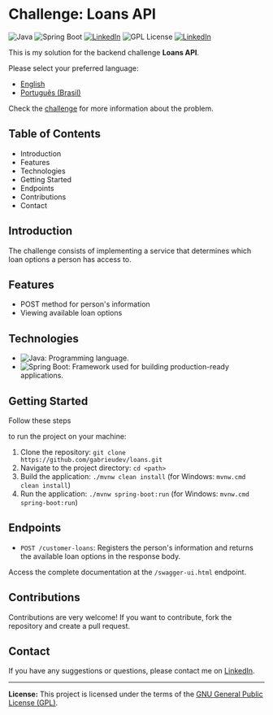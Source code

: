 # Challenge: Loans API

![Java](https://img.shields.io/badge/Java-8%2B-orange) ![Spring Boot](https://img.shields.io/badge/Spring%20Boot-3-green) [![LinkedIn](https://img.shields.io/badge/Connect%20on-LinkedIn-blue)](https://www.linkedin.com/in/joão-santos-1115a5304/)
![GPL License](https://img.shields.io/badge/License-GPL-blue) [![LinkedIn](https://img.shields.io/badge/Type-Challenge-purple)](https://github.com/backend-br/desafios/blob/master/points-of-interest/PROBLEM.md)

This is my solution for the backend challenge **Loans API**. 

Please select your preferred language:

- [English](README.md)
- [Português (Brasil)](README.pt-br.md)

Check the [challenge](https://github.com/backend-br/desafios/blob/master/loans/PROBLEM.md) for more information about the problem.

## Table of Contents

- Introduction
- Features
- Technologies
- Getting Started
- Endpoints
- Contributions
- Contact

## Introduction

The challenge consists of implementing a service that determines which loan options a person has access to.

## Features

- POST method for person's information
- Viewing available loan options

## Technologies

- ![Java](https://img.shields.io/badge/Java-8%2B-orange): Programming language.
- ![Spring Boot](https://img.shields.io/badge/Spring%20Boot-3-green): Framework used for building production-ready applications.

## Getting Started

Follow these steps

to run the project on your machine:

1. Clone the repository: `git clone https://github.com/gabrieudev/loans.git`
2. Navigate to the project directory: `cd <path>`
3. Build the application: `./mvnw clean install` (for Windows: `mvnw.cmd clean install`)
4. Run the application: `./mvnw spring-boot:run` (for Windows: `mvnw.cmd spring-boot:run`)

## Endpoints

- `POST /customer-loans`: Registers the person's information and returns the available loan options in the response body.

Access the complete documentation at the `/swagger-ui.html` endpoint.

## Contributions

Contributions are very welcome! If you want to contribute, fork the repository and create a pull request.

## Contact

If you have any suggestions or questions, please contact me on [LinkedIn](https://www.linkedin.com/in/joão-santos-1115a5304/).

---

**License:** This project is licensed under the terms of the [GNU General Public License (GPL)](LICENSE).